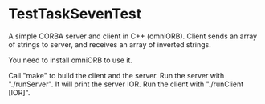 # TestTaskSevenTest
A simple CORBA server and client in C++ (omniORB).
Client sends an array of strings to server, and receives an array of inverted strings.

You need to install omniORB to use it.

Call "make" to build the client and the server.
Run the server with "./runServer". It will print the server IOR.
Run the client with "./runClient [IOR]".
